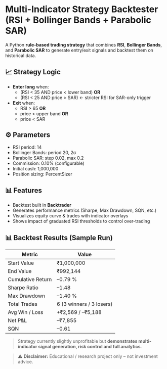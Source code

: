 # Multi-Indicator Strategy Backtester (RSI + Bollinger Bands + Parabolic SAR)

A Python **rule-based trading strategy** that combines **RSI**, **Bollinger Bands**, and **Parabolic SAR** to generate entry/exit signals and backtest them on historical data.

## 📈 Strategy Logic
- **Enter long** when:
  - (RSI < 35 AND price < lower band) **OR**
  - (RSI < 25 AND price > SAR)      ← stricter RSI for SAR-only trigger
- **Exit** when:
  - RSI > 65 **OR**
  - price > upper band **OR**
  - price < SAR

## ⚙️ Parameters
- RSI period: 14
- Bollinger Bands: period 20, 2σ
- Parabolic SAR: step 0.02, max 0.2
- Commission: 0.10% (configurable)
- Initial cash: 1,000,000
- Position sizing: PercentSizer

## 📊 Features
- Backtest built in **Backtrader**
- Generates performance metrics (Sharpe, Max Drawdown, SQN, etc.)
- Visualizes equity curve & trades with indicator overlays
- Shows impact of graduated RSI thresholds to control over-trading

## 📊 Backtest Results (Sample Run)

| Metric              | Value       |
|---------------------|-------------|
| Start Value         | ₹1,000,000  |
| End Value           | ₹992,144    |
| Cumulative Return   | –0.79 %     |
| Sharpe Ratio        | –1.48       |
| Max Drawdown        | –1.40 %     |
| Total Trades        | 6 (3 winners / 3 losers) |
| Avg Win / Loss      | +₹2,569  / –₹5,188 |
| Net P&L             | –₹7,855     |
| SQN                 | –0.61       |

> Strategy currently slightly unprofitable but **demonstrates multi-indicator signal generation, risk control and full analytics**.

> ⚠️ **Disclaimer:** Educational / research project only – not investment advice.
